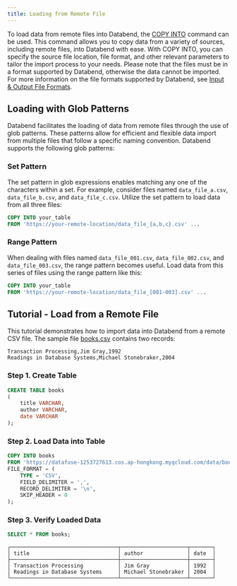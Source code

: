 ```yaml
---
title: Loading from Remote File
---
```


To load data from remote files into Databend, the [COPY INTO](/sql/sql-commands/dml/dml-copy-into-table) command can be used. This command allows you to copy data from a variety of sources, including remote files, into Databend with ease. With COPY INTO, you can specify the source file location, file format, and other relevant parameters to tailor the import process to your needs. Please note that the files must be in a format supported by Databend, otherwise the data cannot be imported. For more information on the file formats supported by Databend, see [Input & Output File Formats](/sql/sql-reference/file-format-options).

## Loading with Glob Patterns

Databend facilitates the loading of data from remote files through the use of glob patterns. These patterns allow for efficient and flexible data import from multiple files that follow a specific naming convention. Databend supports the following glob patterns:

### Set Pattern

The set pattern in glob expressions enables matching any one of the characters within a set. For example, consider files named `data_file_a.csv`, `data_file_b.csv`, and `data_file_c.csv`. Utilize the set pattern to load data from all three files:

```sql
COPY INTO your_table 
FROM 'https://your-remote-location/data_file_{a,b,c}.csv' ...
```

### Range Pattern

When dealing with files named `data_file_001.csv`, `data_file_002.csv`, and `data_file_003.csv`, the range pattern becomes useful. Load data from this series of files using the range pattern like this:

```sql
COPY INTO your_table 
FROM 'https://your-remote-location/data_file_[001-003].csv' ...
```

## Tutorial - Load from a Remote File

This tutorial demonstrates how to import data into Databend from a remote CSV file. The sample file [books.csv](https://datafuse-1253727613.cos.ap-hongkong.myqcloud.com/data/books.csv) contains two records:

```text title='books.csv'
Transaction Processing,Jim Gray,1992
Readings in Database Systems,Michael Stonebraker,2004
```

### Step 1. Create Table

```sql
CREATE TABLE books
(
    title VARCHAR,
    author VARCHAR,
    date VARCHAR
);
```

### Step 2. Load Data into Table

```sql
COPY INTO books
FROM 'https://datafuse-1253727613.cos.ap-hongkong.myqcloud.com/data/books.csv'
FILE_FORMAT = (
    TYPE = 'CSV',
    FIELD_DELIMITER = ',',
    RECORD_DELIMITER = '\n',
    SKIP_HEADER = 0
);
```

### Step 3. Verify Loaded Data

```sql
SELECT * FROM books;
```

```text title='Result:'
┌──────────────────────────────────┬─────────────────────┬───────┐
│ title                            │ author              │ date  │
├──────────────────────────────────┼─────────────────────┼───────┤
│ Transaction Processing           │ Jim Gray            │ 1992  │
│ Readings in Database Systems     │ Michael Stonebraker │ 2004  │
└──────────────────────────────────┴─────────────────────┴───────┘
```